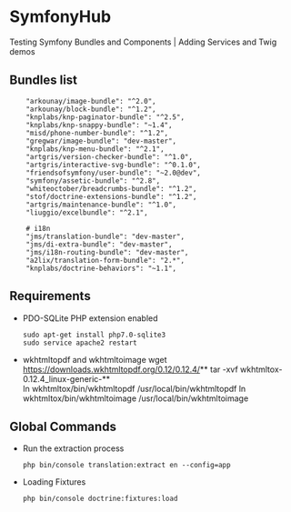 # SymfonyHub
Testing Symfony Bundles and Components | Adding Services and Twig demos

Bundles list
------------

        "arkounay/image-bundle": "^2.0",
        "arkounay/block-bundle": "^1.2",
        "knplabs/knp-paginator-bundle": "^2.5",
        "knplabs/knp-snappy-bundle": "~1.4",
        "misd/phone-number-bundle": "^1.2",
        "gregwar/image-bundle": "dev-master",
        "knplabs/knp-menu-bundle": "^2.1",
        "artgris/version-checker-bundle": "^1.0",
        "artgris/interactive-svg-bundle": "^0.1.0",
        "friendsofsymfony/user-bundle": "~2.0@dev",
        "symfony/assetic-bundle": "^2.8",
        "whiteoctober/breadcrumbs-bundle": "^1.2",
        "stof/doctrine-extensions-bundle": "^1.2",
        "artgris/maintenance-bundle": "^1.0",
        "liuggio/excelbundle": "^2.1",

        # i18n
        "jms/translation-bundle": "dev-master",
        "jms/di-extra-bundle": "dev-master",
        "jms/i18n-routing-bundle": "dev-master",
        "a2lix/translation-form-bundle": "2.*",
        "knplabs/doctrine-behaviors": "~1.1",

Requirements
------------

  * PDO-SQLite PHP extension enabled
  
        sudo apt-get install php7.0-sqlite3
        sudo service apache2 restart
  
  * wkhtmltopdf and wkhtmltoimage
        wget https://downloads.wkhtmltopdf.org/0.12/0.12.4/**
        tar -xvf wkhtmltox-0.12.4_linux-generic-**       
        ln wkhtmltox/bin/wkhtmltopdf /usr/local/bin/wkhtmltopdf
        ln wkhtmltox/bin/wkhtmltoimage /usr/local/bin/wkhtmltoimage
        
Global Commands
---------------

  * Run the extraction process

        php bin/console translation:extract en --config=app
    
  * Loading Fixtures
  
        php bin/console doctrine:fixtures:load

